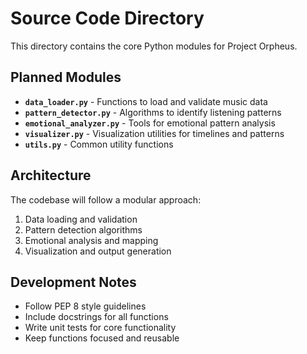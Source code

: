 # Source Code Directory

This directory contains the core Python modules for Project Orpheus.

## Planned Modules

- **`data_loader.py`** - Functions to load and validate music data
- **`pattern_detector.py`** - Algorithms to identify listening patterns
- **`emotional_analyzer.py`** - Tools for emotional pattern analysis
- **`visualizer.py`** - Visualization utilities for timelines and patterns
- **`utils.py`** - Common utility functions

## Architecture

The codebase will follow a modular approach:
1. Data loading and validation
2. Pattern detection algorithms
3. Emotional analysis and mapping
4. Visualization and output generation

## Development Notes

- Follow PEP 8 style guidelines
- Include docstrings for all functions
- Write unit tests for core functionality
- Keep functions focused and reusable

